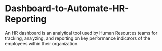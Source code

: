 # Dashboard-to-Automate-HR-Reporting
An HR dashboard is an analytical tool used by Human Resources teams for tracking, analyzing, and reporting on key performance indicators of the employees within their organization.
